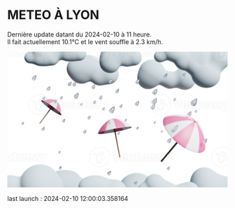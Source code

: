 # METEO À LYON

Dernière update datant du 2024-02-10 à 11 heure.  
Il fait actuellement 10.1°C et le vent souffle à 2.3 km/h.      

![](./.github/rain.png)

last launch : 2024-02-10 12:00:03.358164
